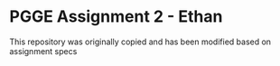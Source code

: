 # PGGE Assignment 2 - Ethan

This repository was originally copied and has been modified based on assignment specs
